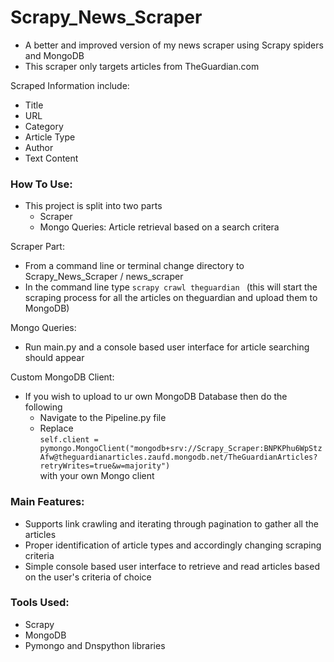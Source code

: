 # Scrapy_News_Scraper

- A better and improved version of my news scraper using Scrapy spiders and MongoDB 
- This scraper only targets articles from TheGuardian.com

Scraped Information include:
  - Title
  - URL
  - Category
  - Article Type
  - Author
  - Text Content

### How To Use:

- This project is split into two parts 
  - Scraper
  - Mongo Queries: Article retrieval based on a search critera

Scraper Part:
  - From a command line or terminal change directory to Scrapy_News_Scraper / news_scraper
  - In the command line type ```scrapy crawl theguardian ```  (this will start the scraping process for all the articles on theguardian and upload them to MongoDB)

Mongo Queries:
  - Run main.py and a console based user interface for article searching should appear 
 
Custom MongoDB Client:
  - If you wish to upload to ur own MongoDB Database then do the following
    - Navigate to the Pipeline.py file 
    - Replace <br/> ``` self.client = pymongo.MongoClient("mongodb+srv://Scrapy_Scraper:BNPKPhu6WpStzAfw@theguardianarticles.zaufd.mongodb.net/TheGuardianArticles?retryWrites=true&w=majority") ``` <br/> with your own Mongo client 

  
### Main Features:
  - Supports link crawling and iterating through pagination to gather all the articles
  - Proper identification of article types and accordingly changing scraping criteria
  - Simple console based user interface to retrieve and read articles based on the user's criteria of choice
  
 
### Tools Used:
  - Scrapy
  - MongoDB 
  - Pymongo and Dnspython libraries
  
  
 
 
